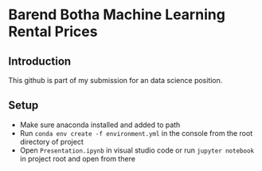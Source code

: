 # Barend Botha Machine Learning Rental Prices
## Introduction


This github is part of my submission for an data science position.
 

## Setup
* Make sure anaconda installed and added to path
* Run `conda env create -f environment.yml` in the console from the root directory of project
* Open `Presentation.ipynb` in visual studio code or run `jupyter notebook` in project root and open from there